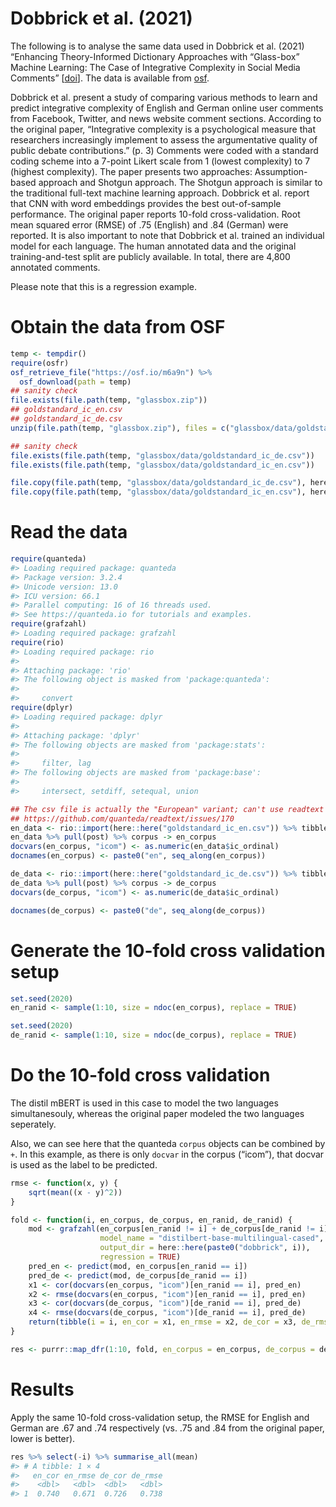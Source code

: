 Dobbrick et al. (2021)
================

The following is to analyse the same data used in Dobbrick et al. (2021)
“Enhancing Theory-Informed Dictionary Approaches with “Glass-box”
Machine Learning: The Case of Integrative Complexity in Social Media
Comments” \[[doi](https://doi.org/10.1080/19312458.2021.1999913)\]. The
data is available from [osf](https://doi.org/10.17605/OSF.IO/578MG).

Dobbrick et al. present a study of comparing various methods to learn
and predict integrative complexity of English and German online user
comments from Facebook, Twitter, and news website comment sections.
According to the original paper, “Integrative complexity is a
psychological measure that researchers increasingly implement to assess
the argumentative quality of public debate contributions.” (p. 3)
Comments were coded with a standard coding scheme into a 7-point Likert
scale from 1 (lowest complexity) to 7 (highest complexity). The paper
presents two approaches: Assumption-based approach and Shotgun approach.
The Shotgun approach is similar to the traditional full-text machine
learning approach. Dobbrick et al. report that CNN with word embeddings
provides the best out-of-sample performance. The original paper reports
10-fold cross-validation. Root mean squared error (RMSE) of .75
(English) and .84 (German) were reported. It is also important to note
that Dobbrick et al. trained an individual model for each language. The
human annotated data and the original training-and-test split are
publicly available. In total, there are 4,800 annotated comments.

Please note that this is a regression example.

# Obtain the data from OSF

``` r
temp <- tempdir()
require(osfr)
osf_retrieve_file("https://osf.io/m6a9n") %>%
  osf_download(path = temp)
## sanity check
file.exists(file.path(temp, "glassbox.zip"))
## goldstandard_ic_en.csv
## goldstandard_ic_de.csv
unzip(file.path(temp, "glassbox.zip"), files = c("glassbox/data/goldstandard_ic_de.csv", "glassbox/data/goldstandard_ic_en.csv"), exdir = temp)

## sanity check
file.exists(file.path(temp, "glassbox/data/goldstandard_ic_de.csv"))
file.exists(file.path(temp, "glassbox/data/goldstandard_ic_en.csv"))

file.copy(file.path(temp, "glassbox/data/goldstandard_ic_de.csv"), here::here("goldstandard_ic_de.csv"))
file.copy(file.path(temp, "glassbox/data/goldstandard_ic_en.csv"), here::here("goldstandard_ic_en.csv"))
```

# Read the data

``` r
require(quanteda)
#> Loading required package: quanteda
#> Package version: 3.2.4
#> Unicode version: 13.0
#> ICU version: 66.1
#> Parallel computing: 16 of 16 threads used.
#> See https://quanteda.io for tutorials and examples.
require(grafzahl)
#> Loading required package: grafzahl
require(rio)
#> Loading required package: rio
#> 
#> Attaching package: 'rio'
#> The following object is masked from 'package:quanteda':
#> 
#>     convert
require(dplyr)
#> Loading required package: dplyr
#> 
#> Attaching package: 'dplyr'
#> The following objects are masked from 'package:stats':
#> 
#>     filter, lag
#> The following objects are masked from 'package:base':
#> 
#>     intersect, setdiff, setequal, union

## The csv file is actually the "European" variant; can't use readtext
## https://github.com/quanteda/readtext/issues/170
en_data <- rio::import(here::here("goldstandard_ic_en.csv")) %>% tibble::as_tibble() %>% filter(!is_redacted & main_language == "en" & WC > 0)
en_data %>% pull(post) %>% corpus -> en_corpus
docvars(en_corpus, "icom") <- as.numeric(en_data$ic_ordinal)
docnames(en_corpus) <- paste0("en", seq_along(en_corpus))

de_data <- rio::import(here::here("goldstandard_ic_de.csv")) %>% tibble::as_tibble() %>% filter(!is_redacted & main_language == "de" & WC > 0)
de_data %>% pull(post) %>% corpus -> de_corpus
docvars(de_corpus, "icom") <- as.numeric(de_data$ic_ordinal)

docnames(de_corpus) <- paste0("de", seq_along(de_corpus))
```

# Generate the 10-fold cross validation setup

``` r
set.seed(2020)
en_ranid <- sample(1:10, size = ndoc(en_corpus), replace = TRUE)

set.seed(2020)
de_ranid <- sample(1:10, size = ndoc(de_corpus), replace = TRUE)
```

# Do the 10-fold cross validation

The distil mBERT is used in this case to model the two languages
simultanesouly, whereas the original paper modeled the two languages
seperately.

Also, we can see here that the quanteda `corpus` objects can be combined
by `+`. In this example, as there is only `docvar` in the corpus
(“icom”), that docvar is used as the label to be predicted.

``` r
rmse <- function(x, y) {
    sqrt(mean((x - y)^2))
}

fold <- function(i, en_corpus, de_corpus, en_ranid, de_ranid) {
    mod <- grafzahl(en_corpus[en_ranid != i] + de_corpus[de_ranid != i],
                    model_name = "distilbert-base-multilingual-cased",
                    output_dir = here::here(paste0("dobbrick", i)),
                    regression = TRUE)
    pred_en <- predict(mod, en_corpus[en_ranid == i])
    pred_de <- predict(mod, de_corpus[de_ranid == i])
    x1 <- cor(docvars(en_corpus, "icom")[en_ranid == i], pred_en)
    x2 <- rmse(docvars(en_corpus, "icom")[en_ranid == i], pred_en)
    x3 <- cor(docvars(de_corpus, "icom")[de_ranid == i], pred_de)
    x4 <- rmse(docvars(de_corpus, "icom")[de_ranid == i], pred_de)
    return(tibble(i = i, en_cor = x1, en_rmse = x2, de_cor = x3, de_rmse = x4))
}

res <- purrr::map_dfr(1:10, fold, en_corpus = en_corpus, de_corpus = de_corpus, en_ranid = en_ranid, de_ranid = de_ranid)
```

# Results

Apply the same 10-fold cross-validation setup, the RMSE for English and
German are .67 and .74 respectively (vs. .75 and .84 from the original
paper, lower is better).

``` r
res %>% select(-i) %>% summarise_all(mean)
#> # A tibble: 1 × 4
#>   en_cor en_rmse de_cor de_rmse
#>    <dbl>   <dbl>  <dbl>   <dbl>
#> 1  0.740   0.671  0.726   0.738
```
